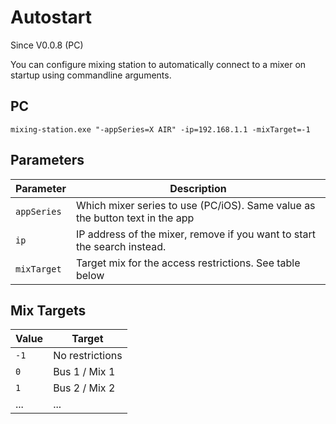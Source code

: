 # Autostart
Since V0.0.8 (PC)


You can configure mixing station to automatically connect to a mixer on startup using commandline arguments.

## PC
```
mixing-station.exe "-appSeries=X AIR" -ip=192.168.1.1 -mixTarget=-1
```

## Parameters
| Parameter | Description |
| --- | --- |
| `appSeries` | Which mixer series to use (PC/iOS). Same value as the button text in the app |
| `ip` | IP address of the mixer, remove if you want to start the search instead. |
| `mixTarget` | Target mix for the access restrictions. See table below |

## Mix Targets
| Value | Target |
| --- | --- |
| `-1` | No restrictions |
| `0` | Bus 1 / Mix 1 |
| `1` | Bus 2 / Mix 2 |
| ... | ... |

